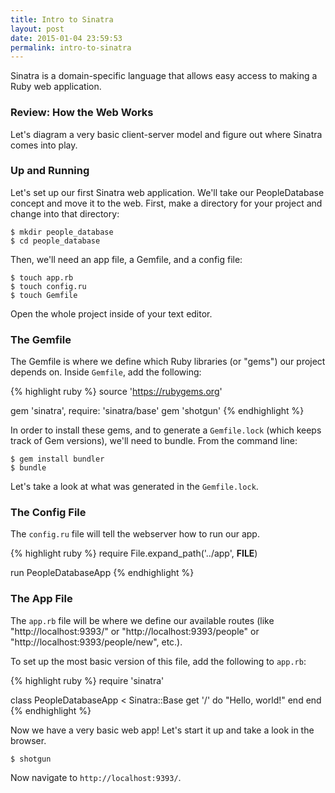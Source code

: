 ```yaml
---
title: Intro to Sinatra
layout: post
date: 2015-01-04 23:59:53
permalink: intro-to-sinatra
---
```


Sinatra is a domain-specific language that allows easy access to making a Ruby web application. 

### Review: How the Web Works

Let's diagram a very basic client-server model and figure out where Sinatra comes into play. 

### Up and Running

Let's set up our first Sinatra web application. We'll take our PeopleDatabase concept and move it to the web. First, make a directory for your project and change into that directory:

```
$ mkdir people_database
$ cd people_database
```

Then, we'll need an app file, a Gemfile, and a config file:

```
$ touch app.rb
$ touch config.ru
$ touch Gemfile
```

Open the whole project inside of your text editor. 

### The Gemfile

The Gemfile is where we define which Ruby libraries (or "gems") our project depends on. Inside `Gemfile`, add the following:

{% highlight ruby %}
source 'https://rubygems.org'

gem 'sinatra', require: 'sinatra/base'
gem 'shotgun'
{% endhighlight %}

In order to install these gems, and to generate a `Gemfile.lock` (which keeps track of Gem versions), we'll need to bundle. From the command line:

```
$ gem install bundler
$ bundle
```

Let's take a look at what was generated in the `Gemfile.lock`. 

### The Config File

The `config.ru` file will tell the webserver how to run our app.

{% highlight ruby %}
require File.expand_path('../app',  __FILE__)

run PeopleDatabaseApp
{% endhighlight %}

### The App File

The `app.rb` file will be where we define our available routes (like "http://localhost:9393/" or "http://localhost:9393/people" or "http://localhost:9393/people/new", etc.). 

To set up the most basic version of this file, add the following to `app.rb`:

{% highlight ruby %}
require 'sinatra'

class PeopleDatabaseApp < Sinatra::Base
  get '/' do
    "Hello, world!"
  end
end
{% endhighlight %}

Now we have a very basic web app! Let's start it up and take a look in the browser.

```
$ shotgun
```

Now navigate to `http://localhost:9393/`. 
